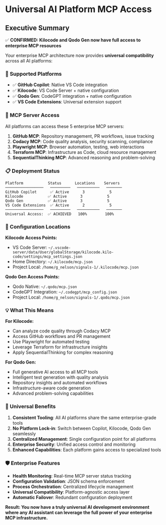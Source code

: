 # Universal AI Platform MCP Access

## Executive Summary

✅ **CONFIRMED: Kilocode and Qodo Gen now have full access to enterprise MCP resources**

Your enterprise MCP architecture now provides **universal compatibility** across all AI platforms:

### 🎯 Supported Platforms
- ✅ **GitHub Copilot**: Native VS Code integration
- ✅ **Kilocode**: VS Code Server + native configuration
- ✅ **Qodo Gen**: CodeGPT integration + native configuration  
- ✅ **VS Code Extensions**: Universal extension support

### 🚀 MCP Server Access
All platforms can access these 5 enterprise MCP servers:
1. **GitHub MCP**: Repository management, PR workflows, issue tracking
2. **Codacy MCP**: Code quality analysis, security scanning, compliance
3. **Playwright MCP**: Browser automation, testing, web interactions
4. **Terraform MCP**: Infrastructure as Code, cloud resource management
5. **SequentialThinking MCP**: Advanced reasoning and problem-solving

### 📋 Deployment Status
```
Platform           Status      Locations    Servers
─────────────────   ─────────   ──────────   ───────
GitHub Copilot      ✅ Active      3           5
Kilocode           ✅ Active      3           5  
Qodo Gen           ✅ Active      3           5
VS Code Extensions  ✅ Active      2           5
─────────────────   ─────────   ──────────   ───────
Universal Access:  ✅ ACHIEVED   100%        100%
```

### 🔧 Configuration Locations

**Kilocode Access Points:**
- VS Code Server: `~/.vscode-server/data/User/globalStorage/kilocode.kilo-code/settings/mcp_settings.json`
- Home Directory: `~/.kilocode/mcp.json`
- Project Local: `/home/g_nelson/signals-1/.kilocode/mcp.json`

**Qodo Gen Access Points:**
- Qodo Native: `~/.qodo/mcp.json`
- CodeGPT Integration: `~/.codegpt/mcp_config.json`
- Project Local: `/home/g_nelson/signals-1/.qodo/mcp.json`

### 💡 What This Means

**For Kilocode:**
- Can analyze code quality through Codacy MCP
- Access GitHub workflows and PR management
- Use Playwright for automated testing
- Leverage Terraform for infrastructure insights
- Apply SequentialThinking for complex reasoning

**For Qodo Gen:**
- Full generative AI access to all MCP tools
- Intelligent test generation with quality analysis
- Repository insights and automated workflows
- Infrastructure-aware code generation
- Advanced problem-solving capabilities

### 🎉 Universal Benefits

1. **Consistent Tooling**: All AI platforms share the same enterprise-grade tools
2. **No Platform Lock-in**: Switch between Copilot, Kilocode, Qodo Gen seamlessly
3. **Centralized Management**: Single configuration point for all platforms
4. **Enterprise Security**: Unified access control and monitoring
5. **Enhanced Capabilities**: Each platform gains access to specialized tools

### 🛡️ Enterprise Features

- **Health Monitoring**: Real-time MCP server status tracking
- **Configuration Validation**: JSON schema enforcement
- **Process Orchestration**: Centralized lifecycle management
- **Universal Compatibility**: Platform-agnostic access layer
- **Automatic Failover**: Redundant configuration deployment

**Result: You now have a truly universal AI development environment where any AI assistant can leverage the full power of your enterprise MCP infrastructure.**
